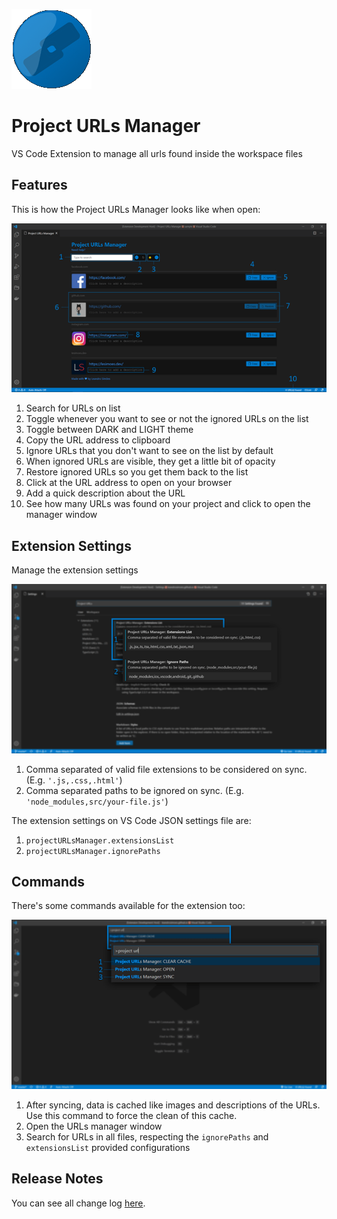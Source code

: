 ![URLs Manager](docs/icon-dark-128.png)

# Project URLs Manager

VS Code Extension to manage all urls found inside the workspace files

## Features

This is how the Project URLs Manager looks like when open:

![URLs Manager](docs/manager.png)

1. Search for URLs on list
2. Toggle whenever you want to see or not the ignored URLs on the list
3. Toggle between DARK and LIGHT theme
4. Copy the URL address to clipboard
5. Ignore URLs that you don't want to see on the list by default
6. When ignored URLs are visible, they get a little bit of opacity
7. Restore ignored URLs so you get them back to the list
8. Click at the URL address to open on your browser
9. Add a quick description about the URL
10. See how many URLs was found on your project and click to open the manager window

## Extension Settings

Manage the extension settings

![Settings UI](docs/settings-ui.png)

1. Comma separated of valid file extensions to be considered on sync. (E.g. `'.js,.css,.html'`)
2. Comma separated paths to be ignored on sync. (E.g. `'node_modules,src/your-file.js'`)

The extension settings on VS Code JSON settings file are:

1. `projectURLsManager.extensionsList`
2. `projectURLsManager.ignorePaths` 

## Commands

There's some commands available for the extension too:

![Settings UI](docs/commands.png)

1. After syncing, data is cached like images and descriptions of the URLs. Use this command to force the clean of this cache.
2. Open the URLs manager window
3. Search for URLs in all files, respecting the `ignorePaths` and `extensionsList` provided configurations

## Release Notes

You can see all change log [here](https://github.com/leandrosimoes/project-urls-manager-vscode-extension/blob/master/CHANGELOG.md).
